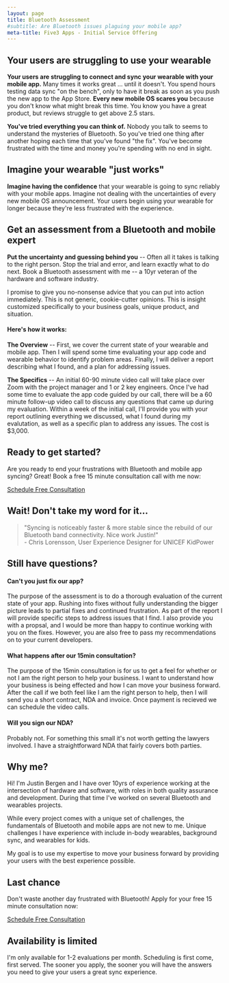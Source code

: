 ```yaml
---
layout: page
title: Bluetooth Assessment
#subtitle: Are Bluetooth issues plaguing your mobile app?
meta-title: Five3 Apps - Initial Service Offering
---
```


## Your users are struggling to use your wearable

**Your users are struggling to connect and sync your wearable with your mobile app.** Many times it works great ... until it doesn't. You spend hours testing data sync "on the bench", only to have it break as soon as you push the new app to the App Store. **Every new mobile OS scares you** because you don't know what might break this time. You know you have a great product, but reviews struggle to get above 2.5 stars.

**You've tried everything you can think of.** Nobody you talk to seems to understand the mysteries of Bluetooth. So you've tried one thing after another hoping each time that you've found "the fix". You've become frustrated with the time and money you're spending with no end in sight.


## Imagine your wearable "just works"

**Imagine having the confidence** that your wearable is going to sync reliably with your mobile apps. Imagine not dealing with the uncertainties of every new mobile OS announcement. Your users begin using your wearable for longer because they're less frustrated with the experience.


## Get an assessment from a Bluetooth and mobile expert

**Put the uncertainty and guessing behind you** -- Often all it takes is talking to the right person. Stop the trial and error, and learn exactly what to do next. Book a Bluetooth assessment with me -- a 10yr veteran of the hardware and software industry.

I promise to give you no-nonsense advice that you can put into action immediately. This is not generic, cookie-cutter opinions. This is insight customized specifically to your business goals, unique product, and situation.

#### Here's how it works:

**The Overview** -- First, we cover the current state of your wearable and mobile app. Then I will spend some time evaluating your app code and wearable behavior to identify problem areas. Finally, I will deliver a report describing what I found, and a plan for addressing issues.

**The Specifics** -- An initial 60-90 minute video call will take place over Zoom with the project manager and 1 or 2 key engineers. Once I've had some time to evaluate the app code guided by our call, there will be a 60 minute follow-up video call to discuss any questions that came up during my evaluation. Within a week of the initial call, I'll provide you with your report outlining everything we discussed, what I found during my evalutation, as well as a specific plan to address any issues. The cost is $3,000.


## Ready to get started?

Are you ready to end your frustrations with Bluetooth and mobile app syncing? Great! Book a free 15 minute consultation call with me now:

<a class="btn btn-primary btn-lg" href="https://calendly.com/justin-five3apps/15min">Schedule Free Consultation</a>

## Wait! Don't take my word for it...

> "Syncing is noticeably faster & more stable since the rebuild of our Bluetooth band connectivity. Nice work Justin!"
> <br>- Chris Lorensson, User Experience Designer for UNICEF KidPower


## Still have questions?

#### Can't you just fix our app?
The purpose of the assessment is to do a thorough evaluation of the current state of your app. Rushing into fixes without fully understanding the bigger picture leads to partial fixes and continued frustration. As part of the report I will provide specific steps to address issues that I find. I also provide you with a propsal, and I would be more than happy to continue working with you on the fixes. However, you are also free to pass my recommendations on to your current developers.

#### What happens after our 15min consultation?
The purpose of the 15min consultation is for us to get a feel for whether or not I am the right person to help your business. I want to understand how your business is being effected and how I can move your business forward. After the call if we both feel like I am the right person to help, then I will send you a short contract, NDA and invoice. Once payment is recieved we can schedule the video calls.

#### Will you sign our NDA?
Probably not. For something this small it's not worth getting the lawyers involved. I have a straightforward NDA that fairly covers both parties.


## Why me?

Hi! I'm Justin Bergen and I have over 10yrs of experience working at the intersection of hardware and software, with roles in both quality assurance and development. During that time I've worked on several Bluetooth and wearables projects.

While every project comes with a unique set of challenges, the fundamentals of Bluetooth and mobile apps are not new to me. Unique challenges I have experience with include in-body wearables, background sync, and wearables for kids.

My goal is to use my expertise to move your business forward by providing your users with the best experience possible.


## Last chance

Don't waste another day frustrated with Bluetooth! Apply for your free 15 minute consultation now:

<a class="btn btn-primary btn-lg" href="https://calendly.com/justin-five3apps/15min">Schedule Free Consultation</a>


## Availability is limited

I'm only available for 1-2 evaluations per month. Scheduling is first come, first served. The sooner you apply, the sooner you will have the answers you need to give your users a great sync experience.

